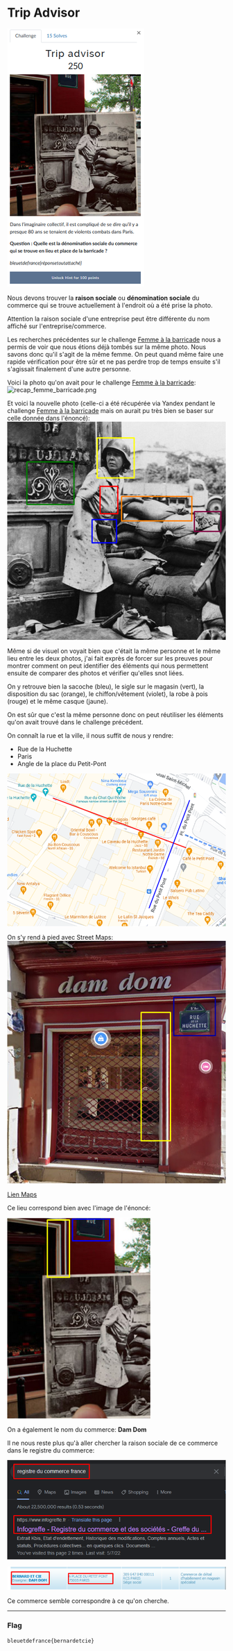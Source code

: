 # Trip Advisor
![trip_advisor.png](../Images/trip_advisor.png)

Nous devons trouver la **raison sociale** ou **dénomination sociale** du commerce qui se trouve actuellement à l'endroit où a été prise la photo.

Attention la raison sociale d'une entreprise peut être différente du nom affiché sur l'entreprise/commerce.

Les recherches précédentes sur le challenge [Femme à la barricade](Femme%20%C3%A0%20la%20barricade.md) nous a permis de voir que nous étions déjà tombés sur la même photo. Nous savons donc qu'il s'agit de la même femme. On peut quand même faire une rapide vérification pour être sûr et ne pas perdre trop de temps ensuite s'il s'agissait finalement d'une autre personne.

Voici la photo qu'on avait pour le challenge [Femme à la barricade](Femme%20%C3%A0%20la%20barricade.md):
![recap_femme_barricade.png](recap_femme_barricade.png)

Et voici la nouvelle photo (celle-ci a été récupérée via Yandex pendant le challenge [Femme à la barricade](Femme%20%C3%A0%20la%20barricade.md) mais on aurait pu très bien se baser sur celle donnée dans l'énoncé):
![nouvelle_photo_femme_barricade.png](../Images/nouvelle_photo_femme_barricade.png)

Même si de visuel on voyait bien que c'était la même personne et le même lieu entre les deux photos, j'ai fait exprès de forcer sur les preuves pour montrer comment on peut identifier des éléments qui nous permettent ensuite de comparer des photos et vérifier qu'elles snot liées.

On y retrouve bien la sacoche (bleu), le sigle sur le magasin (vert), la disposition du sac (orange), le chiffon/vêtement (violet), la robe à pois (rouge) et le même casque (jaune).

On est sûr que c'est la même personne donc on peut réutiliser les éléments qu'on avait trouvé dans le challenge précédent.

On connaît la rue et la ville, il nous suffit de nous y rendre:
- Rue de la Huchette
- Paris
- Angle de la place du Petit-Pont

![angle_rue_huchette.png](../Images/angle_rue_huchette.png)

On s'y rend à pied avec Street Maps:
![dam_dom_street_maps.png](../Images/dam_dom_street_maps.png)

[Lien Maps](https://www.google.com/maps/@48.8528,2.346508,3a,75y,26.39h,92.81t/data=!3m6!1e1!3m4!1su0XF3eZ2gVg5G8H2aJ4NWw!2e0!7i16384!8i8192)

Ce lieu correspond bien avec l'image de l'énoncé:

![photo_trip_advisor_enonce.png](../Images/photo_trip_advisor_enonce.png)

On a également le nom du commerce: **Dam Dom**

Il ne nous reste plus qu'à aller chercher la raison sociale de ce commerce dans le registre du commerce:

![registre_commerce.png](../Images/registre_commerce.png)

![registre_commerce_dam_dom.png](../Images/registre_commerce_dam_dom.png)

Ce commerce semble correspondre à ce qu'on cherche.

---
### Flag
```
bleuetdefrance{bernardetcie}
```